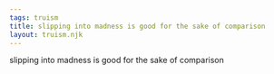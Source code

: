 ```yaml
---
tags: truism
title: slipping into madness is good for the sake of comparison
layout: truism.njk
---
```


slipping into madness is good for the sake of comparison